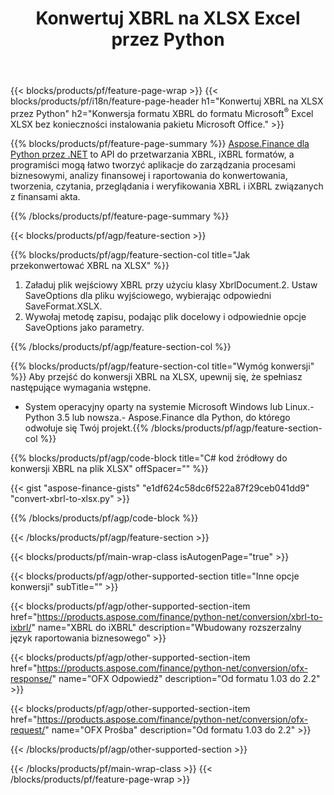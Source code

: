 ﻿---
title: Konwertuj XBRL na XLSX Excel przez Python
description: Przykładowy kod konwersji XBRL do Excel XLSX Python. Użyj API przykładowego kodu dla plików wsadowych XBRL do konwersji XLSX w aplikacjach opartych na Python. 
url: /pl/python-net/conversion/xbrl-to-xlsx/
family: finance
platformtag: python
feature: conversion
informat: XBRL
outformat: XLSX
otherformats: iXBRL
---
{{< blocks/products/pf/feature-page-wrap >}}
{{< blocks/products/pf/i18n/feature-page-header h1="Konwertuj XBRL na XLSX przez Python" h2="Konwersja formatu XBRL do formatu Microsoft<sup>&reg;</sup> Excel XLSX bez konieczności instalowania pakietu Microsoft Office." >}}

{{% blocks/products/pf/feature-page-summary %}}
[Aspose.Finance dla Python przez .NET](https://products.aspose.com/finance/python-net/) to API do przetwarzania XBRL, iXBRL formatów, a programiści mogą łatwo tworzyć aplikacje do zarządzania procesami biznesowymi, analizy finansowej i raportowania do konwertowania, tworzenia, czytania, przeglądania i weryfikowania XBRL i iXBRL związanych z finansami akta. 

{{% /blocks/products/pf/feature-page-summary %}}

{{< blocks/products/pf/agp/feature-section >}}

{{% blocks/products/pf/agp/feature-section-col title="Jak przekonwertować XBRL na XLSX" %}}
1. Załaduj plik wejściowy XBRL przy użyciu klasy XbrlDocument.2. Ustaw SaveOptions dla pliku wyjściowego, wybierając odpowiedni SaveFormat.XSLX.
3. Wywołaj metodę zapisu, podając plik docelowy i odpowiednie opcje SaveOptions jako parametry.

{{% /blocks/products/pf/agp/feature-section-col %}}

{{% blocks/products/pf/agp/feature-section-col title="Wymóg konwersji" %}}
Aby przejść do konwersji XBRL na XLSX, upewnij się, że spełniasz następujące wymagania wstępne. 
- System operacyjny oparty na systemie Microsoft Windows lub Linux.- Python 3.5 lub nowsza.- Aspose.Finance dla Python, do którego odwołuje się Twój projekt.{{% /blocks/products/pf/agp/feature-section-col %}}

{{% blocks/products/pf/agp/code-block title="C# kod źródłowy do konwersji XBRL na plik XLSX" offSpacer="" %}}

{{< gist "aspose-finance-gists" "e1df624c58dc6f522a87f29ceb041dd9" "convert-xbrl-to-xlsx.py" >}}

{{% /blocks/products/pf/agp/code-block %}}

{{< /blocks/products/pf/agp/feature-section >}}

{{< blocks/products/pf/main-wrap-class isAutogenPage="true" >}}

{{< blocks/products/pf/agp/other-supported-section title="Inne opcje konwersji" subTitle="" >}}

{{< blocks/products/pf/agp/other-supported-section-item href="https://products.aspose.com/finance/python-net/conversion/xbrl-to-ixbrl/" name="XBRL do iXBRL" description="Wbudowany rozszerzalny język raportowania biznesowego" >}}

{{< blocks/products/pf/agp/other-supported-section-item href="https://products.aspose.com/finance/python-net/conversion/ofx-response/" name="OFX Odpowiedź" description="Od formatu 1.03 do 2.2" >}}

{{< blocks/products/pf/agp/other-supported-section-item href="https://products.aspose.com/finance/python-net/conversion/ofx-request/" name="OFX Prośba" description="Od formatu 1.03 do 2.2" >}}

{{< /blocks/products/pf/agp/other-supported-section >}}

{{< /blocks/products/pf/main-wrap-class >}}
{{< /blocks/products/pf/feature-page-wrap >}}